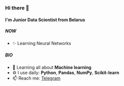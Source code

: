 ### Hi there 👋

#### I'm Junior Data Scientist from Belarus

##### NOW

- ✨ Learning Neural Networks 

##### BIO

- 🌱 Learning all about **Machine learning**
- ⚙️ I use daily: **Python**, **Pandas**, **NumPy**, **Scikit-learn**
- 📫 Reach me: [Telegram](https://t.me/seblful)
